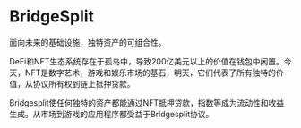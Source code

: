 # 

# BridgeSplit

面向未来的基础设施，独特资产的可组合性。

DeFi和NFT生态系统存在于孤岛中，导致200亿美元以上的价值在钱包中闲置。今天，NFT是数字艺术，游戏和娱乐市场的基石，明天，它们代表了所有独特的价值，从协议所有权到链上抵押贷款。

Bridgesplit使任何独特的资产都能通过NFT抵押贷款，指数等成为流动性和收益生成。从市场到游戏的应用程序都受益于Bridgesplit协议。

